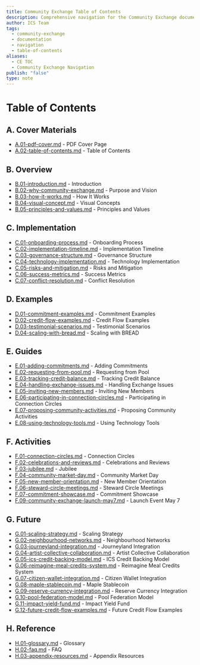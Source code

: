 ```yaml
---
title: Community Exchange Table of Contents
description: Comprehensive navigation for the Community Exchange documentation
author: ICS Team
tags:
  - community-exchange
  - documentation
  - navigation
  - table-of-contents
aliases:
  - CE TOC
  - Community Exchange Navigation
publish: "false"
type: note
---
```


# Table of Contents

## A. Cover Materials
- [A.01-pdf-cover.md](notes/ics/ccc/v0.2/A-Cover/A.01-pdf-cover.md) - PDF Cover Page
- [A.02-table-of-contents.md](notes/ics/ccc/v0.2/A-Cover/A.02-table-of-contents.md) - Table of Contents

## B. Overview
- [B.01-introduction.md](notes/ics/ccc/v0.2/B-Overview/B.01-introduction.md) - Introduction
- [B.02-why-community-exchange.md](notes/ics/ccc/v0.2/B-Overview/B.02-why-community-exchange.md) - Purpose and Vision
- [B.03-how-it-works.md](notes/ics/ccc/v0.2/B-Overview/B.03-how-it-works.md) - How It Works
- [B.04-visual-concept.md](notes/ics/ccc/v0.2/B-Overview/B.04-visual-concept.md) - Visual Concepts
- [B.05-principles-and-values.md](notes/ics/ccc/v0.2/B-Overview/B.05-principles-and-values.md) - Principles and Values

## C. Implementation
- [C.01-onboarding-process.md](notes/ics/ccc/v0.2/C-Implementation/C.01-onboarding-process.md) - Onboarding Process
- [C.02-implementation-timeline.md](notes/ics/ccc/v0.2/C-Implementation/C.02-implementation-timeline.md) - Implementation Timeline
- [C.03-governance-structure.md](notes/ics/ccc/v0.2/C-Implementation/C.03-governance-structure.md) - Governance Structure
- [C.04-technology-implementation.md](notes/ics/ccc/v0.2/C-Implementation/C.04-technology-implementation.md) - Technology Implementation
- [C.05-risks-and-mitigation.md](notes/ics/ccc/v0.2/C-Implementation/C.05-risks-and-mitigation.md) - Risks and Mitigation
- [C.06-success-metrics.md](notes/ics/ccc/v0.2/C-Implementation/C.06-success-metrics.md) - Success Metrics
- [C.07-conflict-resolution.md](notes/ics/ccc/v0.2/C-Implementation/C.07-conflict-resolution.md) - Conflict Resolution

## D. Examples
- [D.01-commitment-examples.md](notes/ics/ccc/v0.2/D-Examples/D.01-commitment-examples.md) - Commitment Examples
- [D.02-credit-flow-examples.md](notes/ics/ccc/v0.2/D-Examples/D.02-credit-flow-examples.md) - Credit Flow Examples
- [D.03-testimonial-scenarios.md](notes/ics/ccc/v0.2/D-Examples/D.03-testimonial-scenarios.md) - Testimonial Scenarios
- [D.04-scaling-with-bread.md](notes/ics/ccc/v0.2/D-Examples/D.04-scaling-with-bread.md) - Scaling with BREAD

## E. Guides
- [E.01-adding-commitments.md](notes/ics/ccc/v0.2/E-Guides/E.01-adding-commitments.md) - Adding Commitments
- [E.02-requesting-from-pool.md](notes/ics/ccc/v0.2/E-Guides/E.02-requesting-from-pool.md) - Requesting from Pool
- [E.03-tracking-credit-balance.md](notes/ics/ccc/v0.2/E-Guides/E.03-tracking-credit-balance.md) - Tracking Credit Balance
- [E.04-handling-exchange-issues.md](notes/ics/ccc/v0.2/E-Guides/E.04-handling-exchange-issues.md) - Handling Exchange Issues
- [E.05-inviting-new-members.md](notes/ics/ccc/v0.2/E-Guides/E.05-inviting-new-members.md) - Inviting New Members
- [E.06-participating-in-connection-circles.md](notes/ics/ccc/v0.2/E-Guides/E.06-participating-in-connection-commons.md) - Participating in Connection Circles
- [E.07-proposing-community-activities.md](notes/ics/ccc/v0.2/E-Guides/E.07-proposing-community-activities.md) - Proposing Community Activities
- [E.08-using-technology-tools.md](notes/ics/ccc/v0.2/E-Guides/E.08-using-technology-tools.md) - Using Technology Tools

## F. Activities
- [F.01-connection-circles.md](notes/ics/ccc/v0.2/F-Activities/F.01-connection-commons.md) - Connection Circles
- [F.02-celebrations-and-reviews.md](notes/ics/ccc/v0.2/F-Activities/F.02-celebrations-and-reviews.md) - Celebrations and Reviews
- [F.03-jubilee.md](notes/ics/ccc/v0.2/F-Activities/F.03-jubilee.md) - Jubilee
- [F.04-community-market-day.md](notes/ics/ccc/v0.2/F-Activities/F.04-community-market-day.md) - Community Market Day
- [F.05-new-member-orientation.md](notes/ics/ccc/v0.2/F-Activities/F.05-new-member-orientation.md) - New Member Orientation
- [F.06-steward-circle-meetings.md](notes/ics/ccc/v0.2/F-Activities/F.06-steward-circle-meetings.md) - Steward Circle Meetings
- [F.07-commitment-showcase.md](notes/ics/ccc/v0.2/F-Activities/F.07-commitment-showcase.md) - Commitment Showcase
- [F.09-community-exchange-launch-may7.md](notes/ics/ccc/v0.2/F-Activities/F.09-community-exchange-launch-may7.md) - Launch Event May 7

## G. Future
- [G.01-scaling-strategy.md](notes/ics/ccc/v0.2/G-Future/G.01-scaling-strategy.md) - Scaling Strategy
- [G.02-neighbourhood-networks.md](notes/ics/ccc/v0.2/G-Future/G.02-neighbourhood-networks.md) - Neighbourhood Networks
- [G.03-journeyland-integration.md](notes/ics/ccc/v0.2/G-Future/G.03-journeyland-integration.md) - Journeyland Integration
- [G.04-artist-collective-collaboration.md](notes/ics/ccc/v0.2/G-Future/G.04-artist-collective-collaboration.md) - Artist Collective Collaboration
- [G.05-ics-credit-backing-model.md](notes/ics/ccc/v0.2/G-Future/G.05-ics-credit-backing-model.md) - ICS Credit Backing Model
- [G.06-reimagine-meal-credits-system.md](notes/ics/ccc/v0.2/G-Future/G.06-reimagine-meal-credits-system.md) - Reimagine Meal Credits System
- [G.07-citizen-wallet-integration.md](notes/ics/ccc/v0.2/G-Future/G.07-citizen-wallet-integration.md) - Citizen Wallet Integration
- [G.08-maple-stablecoin.md](notes/ics/ccc/v0.2/G-Future/G.08-maple-stablecoin.md) - Maple Stablecoin
- [G.09-reserve-currency-integration.md](notes/ics/ccc/v0.2/G-Future/G.09-reserve-currency-integration.md) - Reserve Currency Integration
- [G.10-pool-federation-model.md](notes/ics/ccc/v0.2/G-Future/G.10-pool-federation-model.md) - Pool Federation Model
- [G.11-impact-yield-fund.md](notes/ics/ccc/v0.2/G-Future/G.11-impact-yield-fund.md) - Impact Yield Fund
- [G.12-future-credit-flow-examples.md](notes/ics/ccc/v0.2/G-Future/G.12-future-credit-flow-examples.md) - Future Credit Flow Examples

## H. Reference
- [H.01-glossary.md](notes/ics/ccc/v0.2/H-Reference/H.01-glossary.md) - Glossary
- [H.02-faq.md](notes/ics/ccc/v0.2/H-Reference/H.02-faq.md) - FAQ
- [H.03-appendix-resources.md](notes/ics/ccc/v0.2/H-Reference/H.03-appendix-resources.md) - Appendix Resources